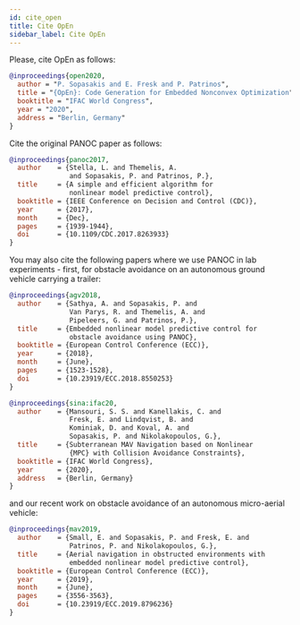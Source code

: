 ```yaml
---
id: cite_open
title: Cite OpEn
sidebar_label: Cite OpEn
---
```


<script>
  ((window.gitter = {}).chat = {}).options = {
    room: 'alphaville/optimization-engine'
  };
</script>
<script src="https://sidecar.gitter.im/dist/sidecar.v1.js" async defer></script>

Please, cite OpEn as follows:
```bibtex
@inproceedings{open2020,
  author = "P. Sopasakis and E. Fresk and P. Patrinos",
  title = "{OpEn}: Code Generation for Embedded Nonconvex Optimization",
  booktitle = "IFAC World Congress",
  year = "2020",
  address = "Berlin, Germany"
}
```

Cite the original PANOC paper as follows:
```bibtex
@inproceedings{panoc2017,
  author    = {Stella, L. and Themelis, A. 
               and Sopasakis, P. and Patrinos, P.},
  title     = {A simple and efficient algorithm for
               nonlinear model predictive control},
  booktitle = {IEEE Conference on Decision and Control (CDC)},
  year      = {2017},
  month     = {Dec},
  pages     = {1939-1944},
  doi       = {10.1109/CDC.2017.8263933}
}
```

You may also cite the following papers where we use PANOC in lab experiments - first, for obstacle avoidance on an autonomous ground vehicle carrying a trailer:

```bibtex
@inproceedings{agv2018,
  author    = {Sathya, A. and Sopasakis, P. and 
               Van Parys, R. and Themelis, A. and 
               Pipeleers, G. and Patrinos, P.},
  title     = {Embedded nonlinear model predictive control for 
               obstacle avoidance using PANOC},
  booktitle = {European Control Conference (ECC)},
  year      = {2018},
  month     = {June},
  pages     = {1523-1528},
  doi       = {10.23919/ECC.2018.8550253}
}
```
```bibtex
@inproceedings{sina:ifac20,
  author    = {Mansouri, S. S. and Kanellakis, C. and 
               Fresk, E. and Lindqvist, B. and 
               Kominiak, D. and Koval, A. and 
               Sopasakis, P. and Nikolakopoulos, G.},
  title     = {Subterranean MAV Navigation based on Nonlinear 
               {MPC} with Collision Avoidance Constraints},
  booktitle = {IFAC World Congress},
  year      = {2020},
  address   = {Berlin, Germany}
}
```

and our recent work on obstacle avoidance of an autonomous micro-aerial vehicle:

```bibtex
@inproceedings{mav2019,
  author    = {Small, E. and Sopasakis, P. and Fresk, E. and 
               Patrinos, P. and Nikolakopoulos, G.},
  title     = {Aerial navigation in obstructed environments with
               embedded nonlinear model predictive control},
  booktitle = {European Control Conference (ECC)},
  year      = {2019},
  month     = {June},
  pages     = {3556-3563},
  doi       = {10.23919/ECC.2019.8796236}
}
```